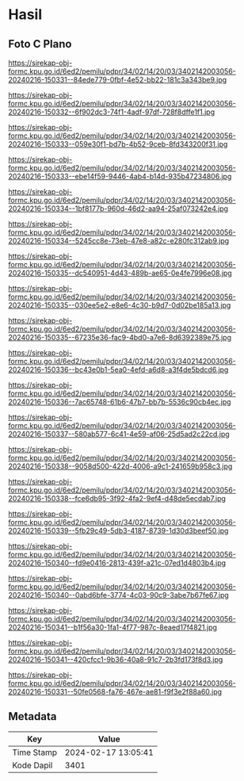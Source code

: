 # Hasil

## Foto C Plano

https://sirekap-obj-formc.kpu.go.id/6ed2/pemilu/pdpr/34/02/14/20/03/3402142003056-20240216-150331--84ede779-0fbf-4e52-bb22-181c3a343be9.jpg

https://sirekap-obj-formc.kpu.go.id/6ed2/pemilu/pdpr/34/02/14/20/03/3402142003056-20240216-150332--6f902dc3-74f1-4adf-97df-728f8dffe1f1.jpg

https://sirekap-obj-formc.kpu.go.id/6ed2/pemilu/pdpr/34/02/14/20/03/3402142003056-20240216-150333--059e30f1-bd7b-4b52-9ceb-8fd343200f31.jpg

https://sirekap-obj-formc.kpu.go.id/6ed2/pemilu/pdpr/34/02/14/20/03/3402142003056-20240216-150333--ebe14f59-9446-4ab4-b14d-935b47234806.jpg

https://sirekap-obj-formc.kpu.go.id/6ed2/pemilu/pdpr/34/02/14/20/03/3402142003056-20240216-150334--1bf8177b-960d-46d2-aa94-25af073242e4.jpg

https://sirekap-obj-formc.kpu.go.id/6ed2/pemilu/pdpr/34/02/14/20/03/3402142003056-20240216-150334--5245cc8e-73eb-47e8-a82c-e280fc312ab9.jpg

https://sirekap-obj-formc.kpu.go.id/6ed2/pemilu/pdpr/34/02/14/20/03/3402142003056-20240216-150335--dc540951-4d43-489b-ae65-0e4fe7996e08.jpg

https://sirekap-obj-formc.kpu.go.id/6ed2/pemilu/pdpr/34/02/14/20/03/3402142003056-20240216-150335--030ee5e2-e8e6-4c30-b9d7-0d02be185a13.jpg

https://sirekap-obj-formc.kpu.go.id/6ed2/pemilu/pdpr/34/02/14/20/03/3402142003056-20240216-150335--67235e36-fac9-4bd0-a7e6-8d6392389e75.jpg

https://sirekap-obj-formc.kpu.go.id/6ed2/pemilu/pdpr/34/02/14/20/03/3402142003056-20240216-150336--bc43e0b1-5ea0-4efd-a6d8-a3f4de5bdcd6.jpg

https://sirekap-obj-formc.kpu.go.id/6ed2/pemilu/pdpr/34/02/14/20/03/3402142003056-20240216-150336--7ac65748-61b6-47b7-bb7b-5536c90cb4ec.jpg

https://sirekap-obj-formc.kpu.go.id/6ed2/pemilu/pdpr/34/02/14/20/03/3402142003056-20240216-150337--580ab577-6c41-4e59-af06-25d5ad2c22cd.jpg

https://sirekap-obj-formc.kpu.go.id/6ed2/pemilu/pdpr/34/02/14/20/03/3402142003056-20240216-150338--9058d500-422d-4006-a9c1-241659b958c3.jpg

https://sirekap-obj-formc.kpu.go.id/6ed2/pemilu/pdpr/34/02/14/20/03/3402142003056-20240216-150338--fce6db95-3f92-4fa2-9ef4-d48de5ecdab7.jpg

https://sirekap-obj-formc.kpu.go.id/6ed2/pemilu/pdpr/34/02/14/20/03/3402142003056-20240216-150339--5fb29c49-5db3-4187-8739-1d30d3beef50.jpg

https://sirekap-obj-formc.kpu.go.id/6ed2/pemilu/pdpr/34/02/14/20/03/3402142003056-20240216-150340--fd9e0416-2813-439f-a21c-07ed1d4803b4.jpg

https://sirekap-obj-formc.kpu.go.id/6ed2/pemilu/pdpr/34/02/14/20/03/3402142003056-20240216-150340--0abd6bfe-3774-4c03-90c9-3abe7b67fe67.jpg

https://sirekap-obj-formc.kpu.go.id/6ed2/pemilu/pdpr/34/02/14/20/03/3402142003056-20240216-150341--b1f56a30-1fa1-4f77-987c-8eaed17f4821.jpg

https://sirekap-obj-formc.kpu.go.id/6ed2/pemilu/pdpr/34/02/14/20/03/3402142003056-20240216-150341--420cfcc1-9b36-40a8-91c7-2b3fd173f8d3.jpg

https://sirekap-obj-formc.kpu.go.id/6ed2/pemilu/pdpr/34/02/14/20/03/3402142003056-20240216-150331--50fe0568-fa76-467e-ae81-f9f3e2f88a60.jpg


## Metadata

| Key        | Value               |
| ---------- | ------------------- |
| Time Stamp | 2024-02-17 13:05:41 |
| Kode Dapil | 3401                |



